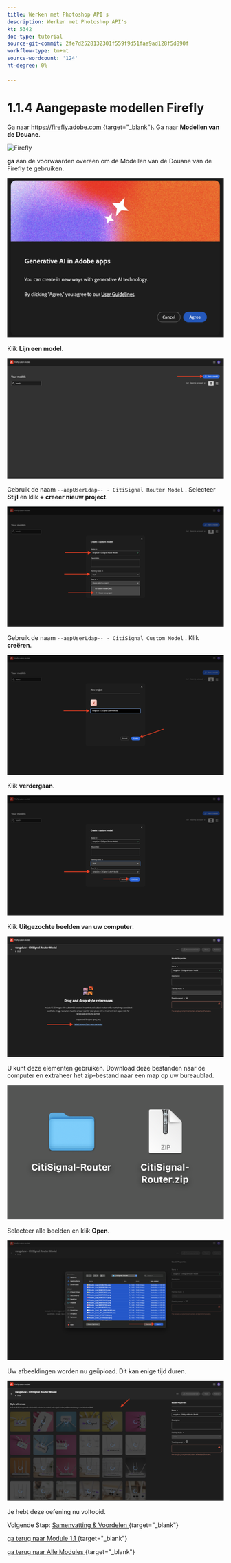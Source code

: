 ```yaml
---
title: Werken met Photoshop API's
description: Werken met Photoshop API's
kt: 5342
doc-type: tutorial
source-git-commit: 2fe7d2528132301f559f9d51faa9ad128f5d890f
workflow-type: tm+mt
source-wordcount: '124'
ht-degree: 0%

---
```


# 1.1.4 Aangepaste modellen Firefly

Ga naar [ https://firefly.adobe.com ](https://firefly.adobe.com) {target="_blank"}. Ga naar **Modellen van de Douane**.

![ Firefly ](./images/ffcm1.png)

**ga** aan de voorwaarden overeen om de Modellen van de Douane van de Firefly te gebruiken.

![ Firefly ](./images/ffcm2.png)

Klik **Lijn een model**.

![ Firefly ](./images/ffcm3.png)

Gebruik de naam `--aepUserLdap-- - CitiSignal Router Model` . Selecteer **Stijl** en klik **+ creeer nieuw project**.

![ Firefly ](./images/ffcm4.png)

Gebruik de naam `--aepUserLdap-- - CitiSignal Custom Model` . Klik **creëren**.

![ Firefly ](./images/ffcm5.png)

Klik **verdergaan**.

![ Firefly ](./images/ffcm6.png)

Klik **Uitgezochte beelden van uw computer**.

![ Firefly ](./images/ffcm7.png)

U kunt deze elementen gebruiken. Download deze bestanden naar de computer en extraheer het zip-bestand naar een map op uw bureaublad.

![ Firefly ](./images/ffcm8.png)

Selecteer alle beelden en klik **Open**.

![ Firefly ](./images/ffcm9.png)

Uw afbeeldingen worden nu geüpload. Dit kan enige tijd duren.

![ Firefly ](./images/ffcm10.png)

Je hebt deze oefening nu voltooid.

Volgende Stap: [ Samenvatting &amp; Voordelen ](./summary.md){target="_blank"}

[ ga terug naar Module 1.1 ](./firefly-services.md){target="_blank"}

[ ga terug naar Alle Modules ](./../../../overview.md){target="_blank"}

